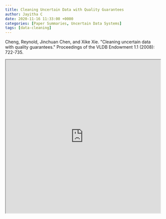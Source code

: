 ```yaml
---
title: Cleaning Uncertain Data with Quality Guarantees
author: Jayitha C
date: 2020-11-16 11:33:00 +0000
categories: [Paper Summaries, Uncertain Data Systems]
tags: [data-cleaning]
---
```


Cheng, Reynold, Jinchuan Chen, and Xike Xie. "Cleaning uncertain data with quality guarantees." Proceedings of the VLDB Endowment 1.1 (2008): 722-735.
 
 <iframe src="https://jayitha.github.io/Paper-Summaries/Uncertain%20Data%20Management/Summaries/1_Cleaning%20Uncertain%20Data%20with%20Quality%20Guarantees.html" title="description" height="500" width="100%"> 
